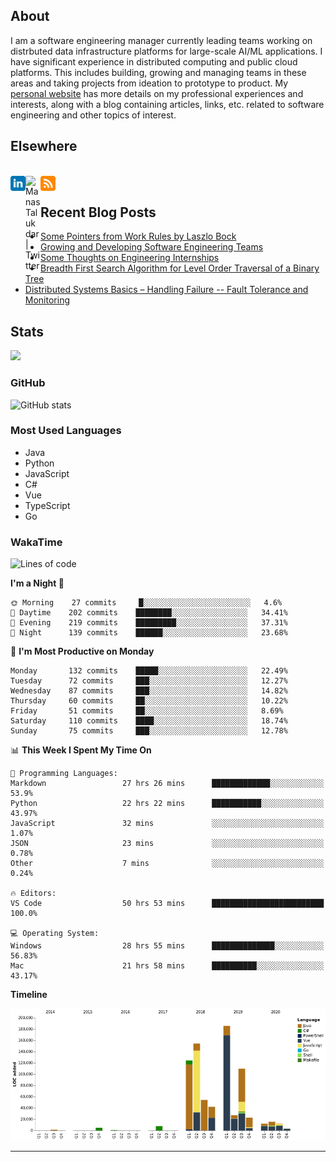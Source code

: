 ## About

I am a software engineering manager currently leading teams working on distrbuted data infrastructure platforms for large-scale AI/ML applications. I have significant experience in distributed computing and public cloud platforms. This includes building, growing and managing teams in these areas and taking projects from ideation to prototype to product. My [personal website](https://manastalukdar.github.io/) has more details on my professional experiences and interests, along with a blog containing articles, links, etc. related to software engineering and other topics of interest.

## Elsewhere

</br>

<a href="https://www.linkedin.com/in/manastalukdar" target="_blank">
  <img align="left" alt="Manas Talukdar | Linkedin" width="24px" src="https://raw.githubusercontent.com/edent/SuperTinyIcons/master/images/svg/linkedin.svg" />
</a>
<a href="https://www.twitter.com/manastalukdar" target="_blank">
  <img align="left" alt="Manas Talukdar | Twitter" width="24px" src="https://github.com/TheDudeThatCode/TheDudeThatCode/blob/master/Assets/Twitter.svg" />
</a>
<a href="https://manastalukdar.github.io/" target="_blank">
  <img align="left" alt="Manas Talukdar | Website" width="24px" src="https://github.com/edent/SuperTinyIcons/blob/master/images/svg/rss.svg" />
</a>

</br>

## Recent Blog Posts

<!-- BLOG:START -->
- [Some Pointers from Work Rules by Laszlo Bock](https://manastalukdar.github.io/blog/2020/01/25/work-rules-laszlo-bock-pointers/)
- [Growing and Developing Software Engineering Teams](https://manastalukdar.github.io/blog/2019/09/19/growing-developing-software-engineering-teams/)
- [Some Thoughts on Engineering Internships](https://manastalukdar.github.io/blog/2019/09/04/some-thoughts-on-engineering-internships/)
- [Breadth First Search Algorithm for Level Order Traversal of a Binary Tree](https://manastalukdar.github.io/blog/2019/08/29/breadth-first-search-binary-tree-level-order-traversal/)
- [Distributed Systems Basics – Handling Failure -- Fault Tolerance and Monitoring](https://manastalukdar.github.io/blog/2019/08/19/katemats-distributed-systems-fault-tolerance-monitoring/)
<!-- BLOG:END -->

## Stats

![](https://komarev.com/ghpvc/?username=manastalukdar)

### GitHub

![GitHub stats](https://github-readme-stats.vercel.app/api?username=manastalukdar&show_icons=true&hide_border=true&hide_rank=true&hide_title=true&icon_color=79ff97&text_color=cecac3&bg_color=4d4b4b)

### Most Used Languages

- Java
- Python
- JavaScript
- C#
- Vue
- TypeScript
- Go

<!--
![Top Langs](https://github-readme-stats.vercel.app/api/top-langs/?username=manastalukdar&layout=compact&hide_border=true&hide_title=true&icon_color=79ff97&text_color=cecac3&bg_color=4d4b4b)
-->

### WakaTime

<!--START_SECTION:waka-->
![Lines of code](https://img.shields.io/badge/From%20Hello%20World%20I%27ve%20Written-5.3%20million%20lines%20of%20code-blue)

**I'm a Night 🦉** 

```text
🌞 Morning    27 commits     █░░░░░░░░░░░░░░░░░░░░░░░░   4.6% 
🌆 Daytime    202 commits    ████████░░░░░░░░░░░░░░░░░   34.41% 
🌃 Evening    219 commits    █████████░░░░░░░░░░░░░░░░   37.31% 
🌙 Night      139 commits    ██████░░░░░░░░░░░░░░░░░░░   23.68%

```
📅 **I'm Most Productive on Monday** 

```text
Monday       132 commits    █████░░░░░░░░░░░░░░░░░░░░   22.49% 
Tuesday      72 commits     ███░░░░░░░░░░░░░░░░░░░░░░   12.27% 
Wednesday    87 commits     ███░░░░░░░░░░░░░░░░░░░░░░   14.82% 
Thursday     60 commits     ██░░░░░░░░░░░░░░░░░░░░░░░   10.22% 
Friday       51 commits     ██░░░░░░░░░░░░░░░░░░░░░░░   8.69% 
Saturday     110 commits    ████░░░░░░░░░░░░░░░░░░░░░   18.74% 
Sunday       75 commits     ███░░░░░░░░░░░░░░░░░░░░░░   12.78%

```


📊 **This Week I Spent My Time On** 

```text
💬 Programming Languages: 
Markdown                 27 hrs 26 mins      █████████████░░░░░░░░░░░░   53.9% 
Python                   22 hrs 22 mins      ███████████░░░░░░░░░░░░░░   43.97% 
JavaScript               32 mins             ░░░░░░░░░░░░░░░░░░░░░░░░░   1.07% 
JSON                     23 mins             ░░░░░░░░░░░░░░░░░░░░░░░░░   0.78% 
Other                    7 mins              ░░░░░░░░░░░░░░░░░░░░░░░░░   0.24%

🔥 Editors: 
VS Code                  50 hrs 53 mins      █████████████████████████   100.0%

💻 Operating System: 
Windows                  28 hrs 55 mins      ██████████████░░░░░░░░░░░   56.83% 
Mac                      21 hrs 58 mins      ██████████░░░░░░░░░░░░░░░   43.17%

```

**Timeline**

![Chart not found](https://github.com/manastalukdar/manastalukdar/blob/master/charts/bar_graph.png) 


<!--END_SECTION:waka-->

---

<!--

**manastalukdar/manastalukdar** is a ✨ _special_ ✨ repository because its `README.md` (this file) appears on your GitHub profile.

Here are some ideas to get you started:

- 🔭 I’m currently working on ...
- 🌱 I’m currently learning ...
- 👯 I’m looking to collaborate on ...
- 🤔 I’m looking for help with ...
- 💬 Ask me about ...
- 📫 How to reach me: ...
- 😄 Pronouns: ...
- ⚡ Fun fact: ...
-->
